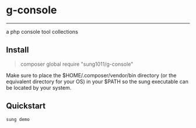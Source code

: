 # g-console

--------

a php console tool collections

## Install

> composer global require "sung1011/g-console"

Make sure to place the $HOME/.composer/vendor/bin directory (or the equivalent directory for your OS) in your $PATH so the sung executable can be located by your system.

## Quickstart

``` bash
sung demo
```
